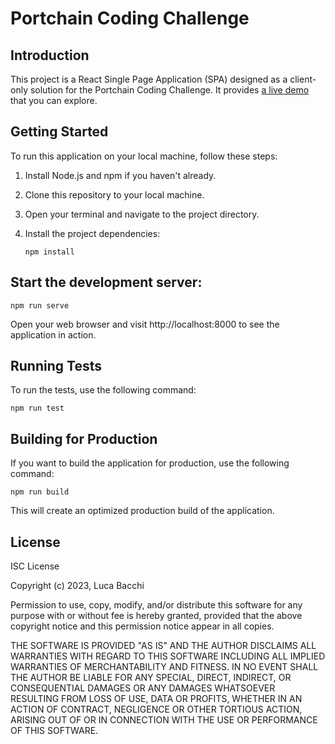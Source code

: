 # Portchain Coding Challenge

## Introduction

This project is a React Single Page Application (SPA) designed as a client-only solution for the Portchain Coding Challenge. It provides [a live demo](https://bacchilu.github.io/portchain-coding-challenge/) that you can explore.

## Getting Started

To run this application on your local machine, follow these steps:

1. Install Node.js and npm if you haven't already.
2. Clone this repository to your local machine.
3. Open your terminal and navigate to the project directory.
4. Install the project dependencies:

    ```
    npm install
    ```

## Start the development server:

    npm run serve

Open your web browser and visit http://localhost:8000 to see the application in action.

## Running Tests

To run the tests, use the following command:

    npm run test

## Building for Production

If you want to build the application for production, use the following command:

    npm run build

This will create an optimized production build of the application.

## License

ISC License

Copyright (c) 2023, Luca Bacchi

Permission to use, copy, modify, and/or distribute this software for any purpose with or without fee is hereby granted, provided that the above copyright notice and this permission notice appear in all copies.

THE SOFTWARE IS PROVIDED "AS IS" AND THE AUTHOR DISCLAIMS ALL WARRANTIES WITH REGARD TO THIS SOFTWARE INCLUDING ALL IMPLIED WARRANTIES OF MERCHANTABILITY AND FITNESS. IN NO EVENT SHALL THE AUTHOR BE LIABLE FOR ANY SPECIAL, DIRECT, INDIRECT, OR CONSEQUENTIAL DAMAGES OR ANY DAMAGES WHATSOEVER RESULTING FROM LOSS OF USE, DATA OR PROFITS, WHETHER IN AN ACTION OF CONTRACT, NEGLIGENCE OR OTHER TORTIOUS ACTION, ARISING OUT OF OR IN CONNECTION WITH THE USE OR PERFORMANCE OF THIS SOFTWARE.
